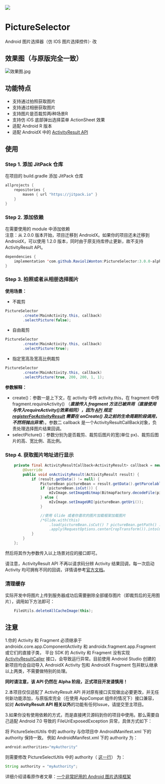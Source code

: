 [![](https://jitpack.io/v/RavioliWonton/PictureSelector.svg)](https://jitpack.io/#RavioliWonton/PictureSelector)

# PictureSelector
Android 图片选择器（仿 IOS 图片选择控件）· 改

## 效果图（与原版完全一致）

![效果图.jpg](https://upload-images.jianshu.io/upload_images/5382223-9d82fb9c0f22bfb2.jpg?imageMogr2/auto-orient/strip%7CimageView2/2/w/1240)

## 功能特点
- 支持通过拍照获取图片
- 支持通过相册获取图片
- 支持图片是否裁剪两i种场景R
- 支持仿 iOS 底部弹出选择菜单 ActionSheet 效果
- 适配 Android R 版本
- 适配 AndroidX 中的 [ActivityResult API](https://developer.android.com/jetpack/androidx/releases/activity#1.2.0-alpha02)

## 使用
### Step 1. 添加 JitPack 仓库
在项目的 build.gradle 添加 JitPack 仓库
```java
allprojects {
    repositories {
        maven { url "https://jitpack.io" }
    }
}
```
### Step 2. 添加依赖
在需要使用的 module 中添加依赖  
注意：从 2.0.0 版本开始，项目迁移到 AndroidX。如果你的项目还未迁移到 AndroidX，可以使用 1.2.0 版本，同时由于原支持库停止更新，故不支持 ActivityResult API。
```java
dependencies {
	implementation 'com.github.RavioliWonton:PictureSelector:3.0.0-alpha06'
}
```
### Step 3. 拍照或者从相册选择图片
**使用场景：**
- 不裁剪
```java
PictureSelector
        .create(MainActivity.this, callback)
        .selectPicture(false);
```

- 自由裁剪
```java
PictureSelector
        .create(MainActivity.this, callback)
        .selectPicture(true);
```

- 指定宽高及宽高比例裁剪
```java
PictureSelector
        .create(MainActivity.this, callback)
        .selectPicture(true, 200, 200, 1, 1);
```

**参数解释：**
- create()：参数一是上下文，在 activity 中传 activity.this，在 fragment 中传 fragment.requireActivity() （***直接传入 fragment 方法已被弃用（直接使用与传入requireActivity()效果相同），因为 [API](https://developer.android.com/jetpack/androidx/releases/fragment#1.3.0-alpha08) 规定 [registerForActivityResult](https://developer.android.com/reference/androidx/activity/result/ActivityResultCaller#registerForActivityResult(androidx.activity.result.contract.ActivityResultContract%3CI,%20O%3E,%20androidx.activity.result.ActivityResultCallback%3CO%3E)) 需要在 onCreate() 及之前的生命周期阶段调用，不然将抛出异常***）。参数二 callback 是一个ActivityResultCallBack对象，负责处理选择图片结果回调。
- selectPicture()：参数分别为是否裁剪、裁剪后图片的宽(单位 px)、裁剪后图片的高、宽比例、高比例。

### Step 4. 获取图片地址进行显示
```java
    private final ActivityResultCallback<ActivityResult> callback = new ActivityResultCallback<ActivityResult>() {
        @Override
        public void onActivityResult(ActivityResult result) {
            if (result.getData() != null) {
                PictureBean pictureBean = result.getData().getParcelableExtra(PictureSelector.PICTURE_RESULT);
                if (pictureBean.isCut()) {
                    mIvImage.setImageBitmap(BitmapFactory.decodeFile(pictureBean.getPath()));
                } else {
                    mIvImage.setImageURI(pictureBean.getUri());
                }

                //使用 Glide 或者你喜欢的图片加载框架加载图片
                /*Glide.with(this)
                    .load(pictureBean.isCut() ? pictureBean.getPath() : pictureBean.getUri())
                    .apply(RequestOptions.centerCropTransform()).into(mIvImage);*/
            }
        }
    };
```
然后将其作为参数传入以上场景对应的接口即可。

请注意，ActivityResult API 不再以请求码分辨 Activity 结果回调，每一次启动 Activity 均可拥有不同的回调，详情请参考[官方文档](https://developer.android.com/training/basics/intents/result)。

### 清理缓存
实际开发中将图片上传到服务器成功后需要删除全部缓存图片（即裁剪后的无用图片），调用如下方法即可：
```java
    FileUtils.deleteAllCacheImage(this);
```

## 注意
1.你的 Activity 和 Fragment 必须继承于 androidx.core.app.ComponentActivity 和 androidx.fragment.app.Fragment 或它们的直接子类， 平台 SDK 的 Activity 和 Fragment 没有实现 [ActivityResultCaller](https://developer.android.com/reference/androidx/activity/result/ActivityResultCaller) 接口，会导致运行异常。目前使用 Android Studio 创建的新项目均会自动导入 AndroidX Activity 包和 AndroidX Fragment 包并默认继承以上两类，不需要做特别的处理。

**同时请注意，该 API 仍然在 Alpha 阶段，正式项目开发请慎用！**

2.本项目仅仅适配了 ActivityResult API 并对原有接口实现做出必要更改，并无任何新功能添加，与原版库完全（在使用 AppCompat 组件的情况下）接口兼容，如对 **ActivityResult API 相关以外**的功能有任何Issue，请提交至主项目。

3.如果你没有使用依赖的方式，而是直接拷贝源码到你的项目中使用。那么需要自己适配 Android 7.0 导致的 FileUriExposedException 异常，具体方式如下：

将 PictureSelectUtils 中的 authority 与你项目中 AndroidManifest.xml 下的 authority 保持一致。
例如 AndroidManifest.xml 下的 authority 为：
```java
android:authorities="myAuthority"
```
则需要修改 PictureSelectUtils 中的 authority（ [这一行](https://github.com/wildma/PictureSelector/blob/master/pictureselector/src/main/java/com/wildma/pictureselector/PictureSelectUtils.java#L85)） 为：
```java
String authority = "myAuthority";
```


详细介绍请看原作者文章：[一个非常好用的 Android 图片选择框架](https://www.jianshu.com/p/6ac6b681c413)
